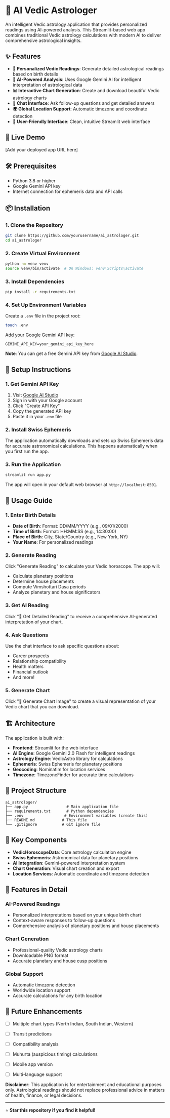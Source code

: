 # 🌟 AI Vedic Astrologer

An intelligent Vedic astrology application that provides personalized readings using AI-powered analysis. This Streamlit-based web app combines traditional Vedic astrology calculations with modern AI to deliver comprehensive astrological insights.

## ✨ Features

- **🔮 Personalized Vedic Readings**: Generate detailed astrological readings based on birth details
- **🤖 AI-Powered Analysis**: Uses Google Gemini AI for intelligent interpretation of astrological data
- **📊 Interactive Chart Generation**: Create and download beautiful Vedic astrology charts
- **💬 Chat Interface**: Ask follow-up questions and get detailed answers
- **🌍 Global Location Support**: Automatic timezone and coordinate detection
- **📱 User-Friendly Interface**: Clean, intuitive Streamlit web interface

## 🚀 Live Demo

[Add your deployed app URL here]

## 🛠️ Prerequisites

- Python 3.8 or higher
- Google Gemini API key
- Internet connection for ephemeris data and API calls

## 📦 Installation

### 1. Clone the Repository

```bash
git clone https://github.com/yourusername/ai_astrologer.git
cd ai_astrologer
```

### 2. Create Virtual Environment

```bash
python -m venv venv
source venv/bin/activate  # On Windows: venv\Scripts\activate
```

### 3. Install Dependencies

```bash
pip install -r requirements.txt
```

### 4. Set Up Environment Variables

Create a `.env` file in the project root:

```bash
touch .env
```

Add your Google Gemini API key:

```env
GEMINI_API_KEY=your_gemini_api_key_here
```

**Note**: You can get a free Gemini API key from [Google AI Studio](https://makersuite.google.com/app/apikey).

## 🔧 Setup Instructions

### 1. Get Gemini API Key

1. Visit [Google AI Studio](https://makersuite.google.com/app/apikey)
2. Sign in with your Google account
3. Click "Create API Key"
4. Copy the generated API key
5. Paste it in your `.env` file

### 2. Install Swiss Ephemeris

The application automatically downloads and sets up Swiss Ephemeris data for accurate astronomical calculations. This happens automatically when you first run the app.

### 3. Run the Application

```bash
streamlit run app.py
```

The app will open in your default web browser at `http://localhost:8501`.

## 📱 Usage Guide

### 1. Enter Birth Details

- **Date of Birth**: Format: DD/MM/YYYY (e.g., 09/01/2000)
- **Time of Birth**: Format: HH:MM:SS (e.g., 14:30:00)
- **Place of Birth**: City, State/Country (e.g., New York, NY)
- **Your Name**: For personalized readings

### 2. Generate Reading

Click "Generate Reading" to calculate your Vedic horoscope. The app will:
- Calculate planetary positions
- Determine house placements
- Compute Vimshottari Dasa periods
- Analyze planetary and house significators

### 3. Get AI Reading

Click "🔮 Get Detailed Reading" to receive a comprehensive AI-generated interpretation of your chart.

### 4. Ask Questions

Use the chat interface to ask specific questions about:
- Career prospects
- Relationship compatibility
- Health matters
- Financial outlook
- And more!

### 5. Generate Chart

Click "🎨 Generate Chart Image" to create a visual representation of your Vedic chart that you can download.

## 🏗️ Architecture

The application is built with:

- **Frontend**: Streamlit for the web interface
- **AI Engine**: Google Gemini 2.0 Flash for intelligent readings
- **Astrology Engine**: VedicAstro library for calculations
- **Ephemeris**: Swiss Ephemeris for planetary positions
- **Geocoding**: Nominatim for location services
- **Timezone**: TimezoneFinder for accurate time calculations

## 📁 Project Structure

```
ai_astrologer/
├── app.py                 # Main application file
├── requirements.txt       # Python dependencies
├── .env                  # Environment variables (create this)
├── README.md            # This file
└── .gitignore           # Git ignore file
```

## 🔑 Key Components

- **VedicHoroscopeData**: Core astrology calculation engine
- **Swiss Ephemeris**: Astronomical data for planetary positions
- **AI Integration**: Gemini-powered interpretation system
- **Chart Generation**: Visual chart creation and export
- **Location Services**: Automatic coordinate and timezone detection

## 🌟 Features in Detail

### AI-Powered Readings
- Personalized interpretations based on your unique birth chart
- Context-aware responses to follow-up questions
- Comprehensive analysis of planetary positions and house placements

### Chart Generation
- Professional-quality Vedic astrology charts
- Downloadable PNG format
- Accurate planetary and house cusp positions

### Global Support
- Automatic timezone detection
- Worldwide location support
- Accurate calculations for any birth location



## 🔮 Future Enhancements

- [ ] Multiple chart types (North Indian, South Indian, Western)
- [ ] Transit predictions
- [ ] Compatibility analysis
- [ ] Muhurta (auspicious timing) calculations
- [ ] Mobile app version
- [ ] Multi-language support


**Disclaimer**: This application is for entertainment and educational purposes only. Astrological readings should not replace professional advice in matters of health, finance, or legal decisions.

---

⭐ **Star this repository if you find it helpful!** 